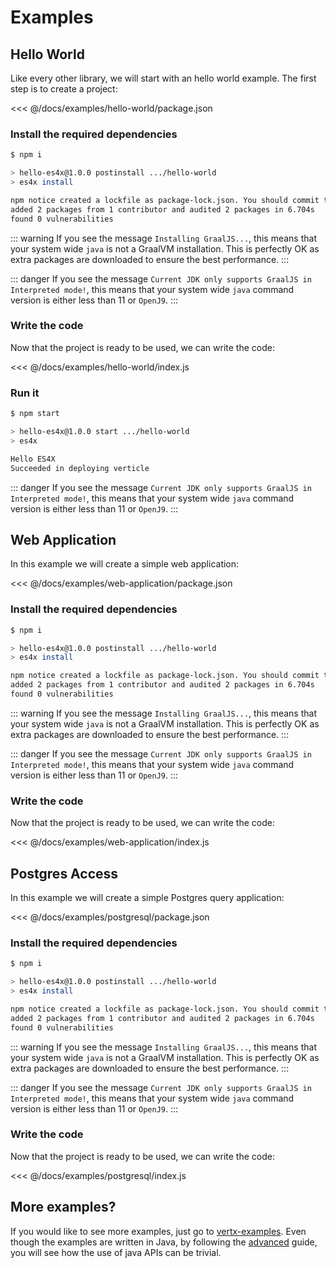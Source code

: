 # Examples

## Hello World

Like every other library, we will start with an hello world example. The first step is to create a project:

<<< @/docs/examples/hello-world/package.json

### Install the required dependencies

```bash
$ npm i

> hello-es4x@1.0.0 postinstall .../hello-world
> es4x install

npm notice created a lockfile as package-lock.json. You should commit this file.
added 2 packages from 1 contributor and audited 2 packages in 6.704s
found 0 vulnerabilities
```

::: warning
If you see the message `Installing GraalJS...`, this means that your system wide `java` is not a GraalVM installation.
This is perfectly OK as extra packages are downloaded to ensure the best performance.
:::

::: danger
If you see the message `Current JDK only supports GraalJS in Interpreted mode!`, this means that your system wide
`java` command version is either less than 11 or `OpenJ9`.
:::

### Write the code

Now that the project is ready to be used, we can write the code:

<<< @/docs/examples/hello-world/index.js

### Run it

```bash
$ npm start

> hello-es4x@1.0.0 start .../hello-world
> es4x

Hello ES4X
Succeeded in deploying verticle
```

::: danger
If you see the message `Current JDK only supports GraalJS in Interpreted mode!`, this means that your system wide
`java` command version is either less than 11 or `OpenJ9`.
:::

## Web Application

In this example we will create a simple web application:

<<< @/docs/examples/web-application/package.json

### Install the required dependencies

```bash
$ npm i

> hello-es4x@1.0.0 postinstall .../hello-world
> es4x install

npm notice created a lockfile as package-lock.json. You should commit this file.
added 2 packages from 1 contributor and audited 2 packages in 6.704s
found 0 vulnerabilities
```

::: warning
If you see the message `Installing GraalJS...`, this means that your system wide `java` is not a GraalVM installation.
This is perfectly OK as extra packages are downloaded to ensure the best performance.
:::

::: danger
If you see the message `Current JDK only supports GraalJS in Interpreted mode!`, this means that your system wide
`java` command version is either less than 11 or `OpenJ9`.
:::

### Write the code

Now that the project is ready to be used, we can write the code:

<<< @/docs/examples/web-application/index.js

## Postgres Access

In this example we will create a simple Postgres query application:

<<< @/docs/examples/postgresql/package.json

### Install the required dependencies

```bash
$ npm i

> hello-es4x@1.0.0 postinstall .../hello-world
> es4x install

npm notice created a lockfile as package-lock.json. You should commit this file.
added 2 packages from 1 contributor and audited 2 packages in 6.704s
found 0 vulnerabilities
```

::: warning
If you see the message `Installing GraalJS...`, this means that your system wide `java` is not a GraalVM installation.
This is perfectly OK as extra packages are downloaded to ensure the best performance.
:::

::: danger
If you see the message `Current JDK only supports GraalJS in Interpreted mode!`, this means that your system wide
`java` command version is either less than 11 or `OpenJ9`.
:::

### Write the code

Now that the project is ready to be used, we can write the code:

<<< @/docs/examples/postgresql/index.js

## More examples?

If you would like to see more examples, just go to [vertx-examples](https://github.com/vert-x3/vertx-examples). Even
though the examples are written in Java, by following the [advanced](../advanced) guide, you will see how the use of
java APIs can be trivial.
